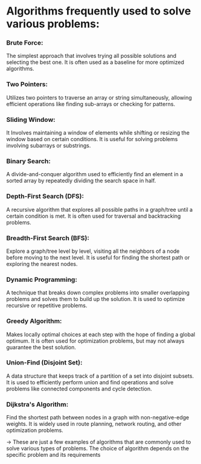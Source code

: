 # Algorithms frequently used to solve various problems:

### Brute Force:
The simplest approach that involves trying all possible solutions and selecting the best one.
It is often used as a baseline for more optimized algorithms.
### Two Pointers:
Utilizes two pointers to traverse an array or string simultaneously, allowing efficient operations like finding 
sub-arrays or checking for patterns.
### Sliding Window:
It Involves maintaining a window of elements while shifting or resizing the window based on certain conditions.
It is useful for solving problems involving subarrays or substrings.
### Binary Search:
A divide-and-conquer algorithm used to efficiently find an element in a sorted array by repeatedly
dividing the search space in half.
### Depth-First Search (DFS):
A recursive algorithm that explores all possible paths in a graph/tree until a certain condition is met.
It is often used for traversal and backtracking problems.
### Breadth-First Search (BFS):
Explore a graph/tree level by level, visiting all the neighbors of a node before moving to the next level.
It is useful for finding the shortest path or exploring the nearest nodes.
### Dynamic Programming:
A technique that breaks down complex problems into smaller overlapping problems and solves them to build up the solution.
It is used to optimize recursive or repetitive problems.
### Greedy Algorithm:
Makes locally optimal choices at each step with the hope of finding a global optimum.
It is often used for optimization problems, but may not always guarantee the best solution.
### Union-Find (Disjoint Set):
A data structure that keeps track of a partition of a set into disjoint subsets.
It is used to efficiently perform union and find operations and solve problems like connected components and cycle detection.
### Dijkstra's Algorithm:
Find the shortest path between nodes in a graph with non-negative-edge weights.
It is widely used in route planning, network routing, and other optimization problems.

-> These are just a few examples of algorithms that are commonly used to solve various types of problems.
The choice of algorithm depends on the specific problem and its requirements
